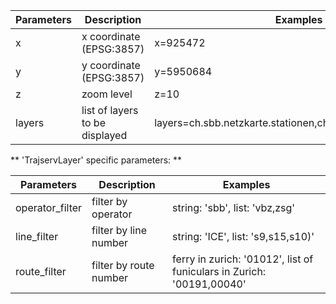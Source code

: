 | Parameters | Description                    | Examples                                                     |
|------------|--------------------------------|--------------------------------------------------------------|
| x          | x coordinate (EPSG:3857)       | x=925472                                                     |
| y          | y coordinate (EPSG:3857)       | y=5950684                                                    |
| z          | zoom level                     | z=10                                                         |
| layers     | list of layers to be displayed | layers=ch.sbb.netzkarte.stationen,ch.sbb.netzkarte.flughafen |


** 'TrajservLayer' specific parameters: **

| Parameters      | Description            | Examples                                                                |
|-----------------|------------------------|-------------------------------------------------------------------------|
| operator_filter | filter by operator     | string: 'sbb', list: 'vbz,zsg'                                        |
| line_filter     | filter by line number  | string: 'ICE',  list: 's9,s15,s10)'                                    |
| route_filter    | filter by route number | ferry in zurich: '01012', list of funiculars in Zurich: '00191,00040' |

